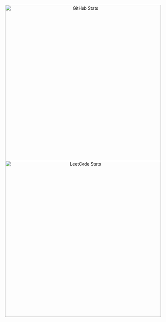 <div align="center">
  <img width="500px" src="https://github-readme-stats.vercel.app/api?username=vsh51&show=reviews,discussions_started,discussions_answered,prs_merged,prs_merged_percentage&show_icons=true" alt="GitHub Stats"/>
  </br>
  <img width="500px" src="https://leetcard.jacoblin.cool/vsh51?font=Karma&ext=activity" alt="LeetCode Stats"/>
</div>
